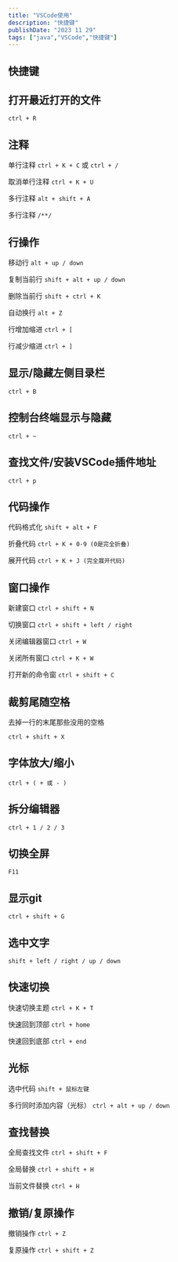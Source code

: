 ```yaml
---
title: "VSCode使用"
description: "快捷键"
publishDate: "2023 11 29"
tags: ["java","VSCode","快捷键"]
---
```


## 快捷键

## 打开最近打开的文件

`ctrl + R`

## 注释

单行注释 `ctrl + K + C` 或 `ctrl + /`

取消单行注释 `ctrl + K + U` 

多行注释 `alt + shift + A`

多行注释 `/**/`

## 行操作

移动行 `alt + up / down` 

复制当前行 `shift + alt + up / down`

删除当前行 `shift + ctrl + K`

自动换行 `alt + Z`

行增加缩进 `ctrl + [`

行减少缩进 `ctrl + ]`

## 显示/隐藏左侧目录栏 

`ctrl + B`

## 控制台终端显示与隐藏

`ctrl + ~`

## 查找文件/安装VSCode插件地址

`ctrl + p`

## 代码操作

代码格式化 `shift + alt + F`

折叠代码 `ctrl + K + 0-9 (0是完全折叠)`

展开代码 `ctrl + K + J (完全展开代码)`

## 窗口操作

新建窗口 `ctrl + shift + N`

切换窗口 `ctrl + shift + left / right`

关闭编辑器窗口 `ctrl + W`

关闭所有窗口 `ctrl + K + W`

打开新的命令窗 `ctrl + shift + C`

## 裁剪尾随空格

去掉一行的末尾那些没用的空格 

`ctrl + shift + X`

## 字体放大/缩小

`ctrl + ( + 或 - )`

## 拆分编辑器

`ctrl + 1 / 2 / 3`

## 切换全屏

`F11`

## 显示git

`ctrl + shift + G`

## 选中文字

`shift + left / right / up / down`

## 快速切换

快速切换主题 `ctrl + K + T`

快速回到顶部 `ctrl + home`

快速回到底部 `ctrl + end`

## 光标

选中代码 `shift + 鼠标左键`

多行同时添加内容（光标） `ctrl + alt + up / down`

## 查找替换

全局查找文件 `ctrl + shift + F`

全局替换 `ctrl + shift + H`

当前文件替换 `ctrl + H`

## 撤销/复原操作

撤销操作 `ctrl + Z`

复原操作 `ctrl + shift + Z`